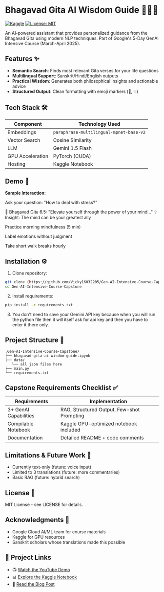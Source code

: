 # Bhagavad Gita AI Wisdom Guide 🌿📖🤖

[![Kaggle](https://img.shields.io/badge/Kaggle-Notebook-blue)](https://www.kaggle.com/code/vicky1603/bhagavad-gita-ai-wisdom-guide)
[![License: MIT](https://img.shields.io/badge/License-MIT-yellow.svg)](https://opensource.org/licenses/MIT)

An AI-powered assistant that provides personalized guidance from the Bhagavad Gita using modern NLP techniques. Part of Google's 5-Day GenAI Intensive Course (March-April 2025).

## Features ✨

- **Semantic Search**: Finds most relevant Gita verses for your life questions
- **Multilingual Support**: Sanskrit/Hindi/English outputs
- **Practical Wisdom**: Generates both philosophical insights and actionable advice
- **Structured Output**: Clean formatting with emoji markers (📜, 💡)

## Tech Stack 🛠️

| Component               | Technology Used                          |
|-------------------------|------------------------------------------|
| Embeddings              | `paraphrase-multilingual-mpnet-base-v2` |
| Vector Search           | Cosine Similarity                        |
| LLM                    | Gemini 1.5 Flash                         |
| GPU Acceleration        | PyTorch (CUDA)                           |
| Hosting                | Kaggle Notebook                          |

## Demo 🎥

**Sample Interaction:**

Ask your question: "How to deal with stress?"

📜 Bhagavad Gita 6.5: "Elevate yourself through the power of your mind..."
💡 Insight: The mind can be your greatest ally

Practice morning mindfulness (5 min)

Label emotions without judgment

Take short walk breaks hourly


## Installation ⚙️

1. Clone repository:
```bash
git clone (https://github.com/Vicky16032205/Gen-AI-Intensive-Course-Capstone.git)
cd Gen-AI-Intensive-Course-Capstone
```

2. Install requirements:
```bash
pip install -r requirements.txt
```
3. You don't need to save your Gemini API key because when you will run the python file then it will itself ask for api key and then you have to enter it there only.

## Project Structure 📂
```
.Gen-AI-Intensive-Course-Capstone/
├── bhagavad-gita-ai-wisdom-guide.ipynb
├── data/
   └── all json files here
├── main.py
└── requirements.txt
```

## Capstone Requirements Checklist ✅

| Requirements               | Implementation                         |
|-------------------------|------------------------------------------|
| 3+ GenAI Capabilities   | RAG, Structured Output, Few-shot Prompting |
| Compilable Notebook     | Kaggle GPU-optimized notebook included   |
| Documentation	          | Detailed README + code comments          |

## Limitations & Future Work 🔮

- Currently text-only (future: voice input)
- Limited to 3 translations (future: more commentaries)
- Basic RAG (future: hybrid search)

## License 📜

MIT License - see LICENSE for details.

## Acknowledgments 🙏

- Google Cloud AI/ML team for course materials
- Kaggle for GPU resources
- Sanskrit scholars whose translations made this possible

## 🔗 Project Links

- 📺 [Watch the YouTube Demo](https://youtu.be/HYLJCqLbVZI)
- 📊 [Explore the Kaggle Notebook](https://www.kaggle.com/code/vicky1603/bhagavad-gita-ai-wisdom-guide)
- 📝 [Read the Blog Post](https://dev.to/vicky_gupta/unlocking-ancient-wisdom-with-ai-your-personal-bhagavad-gita-guide-for-modern-life-45k2)
